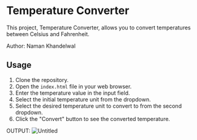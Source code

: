 # Temperature Converter

This project, Temperature Converter, allows you to convert temperatures between Celsius and Fahrenheit. 

Author: Naman Khandelwal

## Usage

1. Clone the repository.
2. Open the `index.html` file in your web browser.
3. Enter the temperature value in the input field.
4. Select the initial temperature unit from the dropdown.
5. Select the desired temperature unit to convert to from the second dropdown.
6. Click the "Convert" button to see the converted temperature.

OUTPUT:
![Untitled](https://github.com/namankoolwal/Temperature-Converter/assets/104143943/69ac45d1-d186-4ecf-9a33-e3d20f25ebe5)


